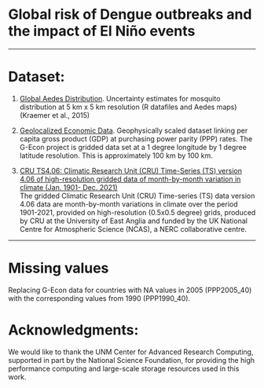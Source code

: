 # Global risk of Dengue outbreaks and the impact of El Niño events


--------------------------
# Dataset:

1. [Global Aedes Distribution](https://www.dropbox.com/sh/bpxcmzmmpiiav8u/AAAl3CBKnBYwXb0n1s1C4-K-a?dl=0). 
Uncertainty estimates for mosquito distribution at 5 km x 5 km resolution (R datafiles and Aedes maps)
(Kraemer et al., 2015)

2. [Geolocalized Economic Data](https://gecon.yale.edu/data-and-documentation-g-econ-project).
Geophysically scaled dataset linking per capita gross product (GDP) at purchasing power parity (PPP) rates. The G-Econ project is gridded data set at a 1 degree longitude by 1 degree latitude resolution. This is approximately 100 km by 100 km.  

3. [CRU TS4.06: Climatic Research Unit (CRU) Time-Series (TS) version 4.06 of high-resolution gridded data of month-by-month variation in climate (Jan. 1901- Dec. 2021)](https://catalogue.ceda.ac.uk/uuid/e0b4e1e56c1c4460b796073a31366980)   
The gridded Climatic Research Unit (CRU) Time-series (TS) data version 4.06 data are month-by-month variations in climate over the period 1901-2021, provided on high-resolution (0.5x0.5 degree) grids, produced by CRU at the University of East Anglia and funded by the UK National Centre for Atmospheric Science (NCAS), a NERC collaborative centre.
--------------------------
# Missing values
<!-- We replace Somalia PPP2005_40 value with the lowest Djibouti PPP2005_40 value in Geolocalized Economic Data -->  
Replacing G-Econ data for countries with NA values in 2005 (PPP2005_40) with the corresponding values from 1990 (PPP1990_40).   

# Acknowledgments: 
We would like to thank the UNM Center for Advanced Research Computing, supported in part by the National Science Foundation, for providing the high performance computing and large-scale storage resources used in this work.





